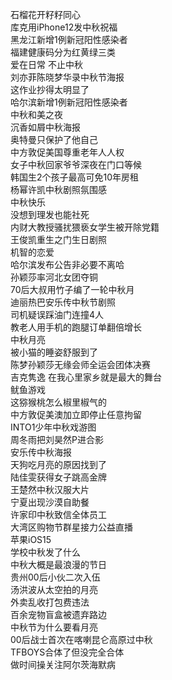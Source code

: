 石榴花开籽籽同心  
库克用iPhone12发中秋祝福  
黑龙江新增1例新冠阳性感染者  
福建健康码分为红黄绿三类  
爱在日常 不止中秋  
刘亦菲陈晓梦华录中秋节海报  
这作业抄得太明显了  
哈尔滨新增1例新冠阳性感染者  
中秋和美之夜  
沉香如屑中秋海报  
奥特曼只保护了他自己  
中方敦促美国尊重老年人人权  
女子中秋回家爷爷深夜在门口等候  
韩国生2个孩子最高可免10年房租  
杨幂许凯中秋剧照氛围感  
中秋快乐  
没想到理发也能社死  
内财大教授骚扰猥亵女学生被开除党籍  
王俊凯重生之门生日剧照  
机智的恋爱  
哈尔滨发布公告非必要不离哈  
孙颖莎率河北女团夺铜  
70后大叔用竹子编了一轮中秋月  
迪丽热巴安乐传中秋节剧照  
司机疑误踩油门连撞4人  
教老人用手机的跑腿订单翻倍增长  
中秋月亮  
被小猫的睡姿舒服到了  
陈梦孙颖莎无缘会师全运会团体决赛  
吉克隽逸 在我心里家乡就是最大的舞台  
鱿鱼游戏  
这猕猴桃怎么椒里椒气的  
中方敦促美澳加立即停止任意拘留  
INTO1少年中秋戏游图  
周冬雨把刘昊然P进合影  
安乐传中秋海报  
天狗吃月亮的原因找到了  
陆佳雯获得女子跳高金牌  
王楚然中秋汉服大片  
宁夏出现沙漠自助餐  
许家印中秋致信全体员工  
大湾区购物节群星接力公益直播  
苹果iOS15  
学校中秋发了什么  
中秋大概是最浪漫的节日  
贵州00后小伙二次入伍  
汤洪波从太空拍的月亮  
外卖乱收打包费违法  
百余宠物盲盒被遗弃路边  
中秋节为什么要看月亮  
00后战士首次在喀喇昆仑高原过中秋  
TFBOYS合体了但没完全合体  
做时间操关注阿尔茨海默病  
